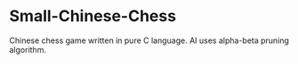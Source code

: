 # Small-Chinese-Chess
Chinese chess game written in pure C language. AI uses alpha-beta pruning algorithm.
